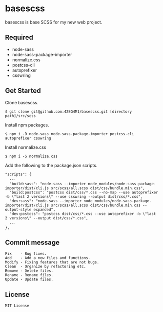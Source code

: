 # basescss
basescss is base SCSS for my new web project.


## Required

- node-sass
- node-sass-package-importer
- normalize.css
- postcss-cli
- autoprefixer
- csswring


## Get Started


Clone basescss.

    $ git clone git@github.com:42EG4M1/basescss.git [directory path]/src/scss


Install npm packages.

    $ npm i -D node-sass node-sass-package-importer postcss-cli autoprefixer csswring


Install normalize.css

    $ npm i -S normalize.css


Add the following to the package.json scripts.

    "scripts": {
      ･･･
      "build:sass": "node-sass --importer node_modules/node-sass-package-importer/dist/cli.js src/scss/all.scss dist/css/bundle.min.css",
      "build:postcss": "postcss dist/css/*.css --no-map --use autoprefixer -b \"last 2 versions\" --use csswring --output dist/css/*.css",
      "dev:sass": "node-sass --importer node_modules/node-sass-package-importer/dist/cli.js src/scss/all.scss dist/css/bundle.min.css --output-style expanded",
      "dev:postcss": "postcss dist/css/*.css --use autoprefixer -b \"last 2 versions\" --output dist/css/*.css",
      ･･･
    },


## Commit message
    Fix    - Bug fixes.
    Add    - Add a new files and functions.
    Modify - Fixing features that are not bugs.
    Clean  - Organize by refactoring etc.
    Remove - Delete files.
    Rename - Rename files.
    Update - Update files.


## License
    MIT License
